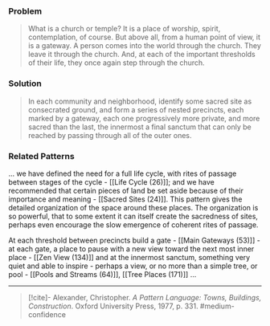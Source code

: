 ### Problem
>What is a church or temple? It is a place of worship, spirit, contemplation, of course. But above all, from a human point of view, it is a gateway. A person comes into the world through the church. They leave it through the church. And, at each of the important thresholds of their life, they once again step through the church.

### Solution
>In each community and neighborhood, identify some sacred site as consecrated ground, and form a series of nested precincts, each marked by a gateway, each one progressively more private, and more sacred than the last, the innermost a final sanctum that can only be reached by passing through all of the outer ones.

### Related Patterns
... we have defined the need for a full life cycle, with rites of passage between stages of the cycle - [[Life Cycle (26)]]; and we have recommended that certain pieces of land be set aside because of their importance and meaning - [[Sacred Sites (24)]]. This pattern gives the detailed organization of the space around these places. The organization is so powerful, that to some extent it can itself create the sacredness of sites, perhaps even encourage the slow emergence of coherent rites of passage.

At each threshold between precincts build a gate - [[Main Gateways (53)]] - at each gate, a place to pause with a new view toward the next most inner place - [[Zen View (134)]] and at the innermost sanctum, something very quiet and able to inspire - perhaps a view, or no more than a simple tree, or pool - [[Pools and Streams (64)]], [[Tree Places (171)]] ...

---
> [!cite]- Alexander, Christopher. _A Pattern Language: Towns, Buildings, Construction_. Oxford University Press, 1977, p. 331.
> #medium-confidence 